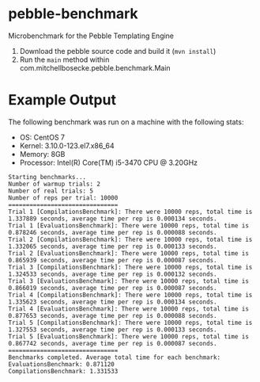 pebble-benchmark
================

Microbenchmark for the Pebble Templating Engine

1. Download the pebble source code and build it (`mvn install`)
2. Run the `main` method within com.mitchellbosecke.pebble.benchmark.Main


Example Output
===============
The following benchmark was run on a machine with the following stats:
* OS: CentOS 7
* Kernel: 3.10.0-123.el7.x86_64
* Memory: 8GB
* Processor: Intel(R) Core(TM) i5-3470 CPU @ 3.20GHz
````
Starting benchmarks...
Number of warmup trials: 2
Number of real trials: 5
Number of reps per trial: 10000
===============================
Trial 1 [CompilationsBenchmark]: There were 10000 reps, total time is 1.337889 seconds, average time per rep is 0.000134 seconds.
Trial 1 [EvaluationsBenchmark]: There were 10000 reps, total time is 0.878246 seconds, average time per rep is 0.000088 seconds.
Trial 2 [CompilationsBenchmark]: There were 10000 reps, total time is 1.332065 seconds, average time per rep is 0.000133 seconds.
Trial 2 [EvaluationsBenchmark]: There were 10000 reps, total time is 0.865939 seconds, average time per rep is 0.000087 seconds.
Trial 3 [CompilationsBenchmark]: There were 10000 reps, total time is 1.324533 seconds, average time per rep is 0.000132 seconds.
Trial 3 [EvaluationsBenchmark]: There were 10000 reps, total time is 0.866019 seconds, average time per rep is 0.000087 seconds.
Trial 4 [CompilationsBenchmark]: There were 10000 reps, total time is 1.335623 seconds, average time per rep is 0.000134 seconds.
Trial 4 [EvaluationsBenchmark]: There were 10000 reps, total time is 0.877653 seconds, average time per rep is 0.000088 seconds.
Trial 5 [CompilationsBenchmark]: There were 10000 reps, total time is 1.327553 seconds, average time per rep is 0.000133 seconds.
Trial 5 [EvaluationsBenchmark]: There were 10000 reps, total time is 0.867742 seconds, average time per rep is 0.000087 seconds.
===============================
Benchmarks completed. Average total time for each benchmark:
EvaluationsBenchmark: 0.871120
CompilationsBenchmark: 1.331533
````
